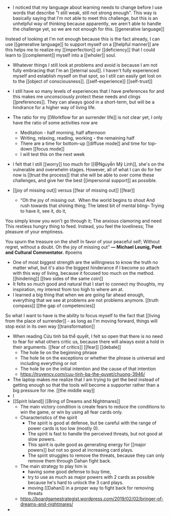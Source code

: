 - I noticed that my language about learning needs to change before I use words that describe "I still weak, still not strong enough". This way is basically saying that I'm not able to meet this challenge, but this is an unhelpful way of thinking because apparently, we aren't able to handle the challenge yet, so we are not enough for this. [[generative language]] 

Instead of looking at I'm not enough because this is the fact already, I can use [[generative language]] to support myself on a [[helpful manner]] are this helps me to realize my [[imperfection]] or [[deficiency]] that I could learn to [[complement]] myself into a [[wholer]] soul.
- Whatever things I still look at problems and avoid is because I am not fully embracing that I'm an [[eternal soul]]. I haven't fully experienced myself and establish myself on that spot, so I still can easily get lost on to the [[object of consciousness]]. [[self-experience]] [[self-trust]]
- I still have so many levels of experiences that I have preferences for and this makes me unconsciously protect these needs and clings [[preferences]]. They can always good in a short-term, but will be a hindrance for a higher way of living life. 


- The ratio for my [[Workflow for an surrender life]] is not clear yet, I only have the ratio of some activities now are
    - Meditation - half morning, half afternoon
    - Writing, relaxing, reading, working - the remaining half
    - There are a time for bottom-up [[diffuse mode]] and time for top-down [[focus mode]]
    - I will test this on the next week
- I felt that I still [[worry]] too much for [[@Nguyễn Mỹ Linh]], she's on the vulnerable and overwhelm stages. However, all of what I can do for her now is [[trust the process]] that she will be able to over come these challenges, and give her the best [[impersonal support]] as possible. 
- [[joy of missing out]] versus [[fear of missing out]] [[fear]]
    - “Oh the joy of missing out. 
When the world begins to shout
And rush towards that shining thing;
The latest bit of mental bling–
Trying to have it, see it, do it,

You simply know you won't go through it;
The anxious clamoring and need
This restless hungry thing to feed.
Instead, you feel the loveliness;
The pleasure of your emptiness.

You spurn the treasure on the shelf
In favor of your peaceful self;
Without regret, without a doubt.
Oh the joy of missing out”
**— Michael Leunig, Poet and Cultural Commentator.** #poems
- One of most biggest strength are the willingness to know the truth no matter what, but it's also the biggest hinderance if I become so attach with this way of living, because it focused too much on the method. [[hindering]] [[two sides of the same coin]]
- It felts so much good and natural that I start to connect my thoughts, my inspiration, my interest from too high to where am at.
- I learned a big thing that when we are going far ahead enough, everything that we see at problems are not problems anymore. [[truth compass]] [[the gap of competencies]]

So what I want to have is the ability to focus myself to the fact that [[living from the place of surrender]]
    - as long as I'm moving forward, things will stop exist in its own way [[transformation]]
- When reading Cửu tinh bá thể quyết, I felt so open that there is no need to fear for what others critic us, because there will always exist a hold in their arguments. [[fear of critics]] [[fear]] [[debate]]
    - The hole lie on the beginning phrase
    - The hole lie on the exceptions or whether the phrase is universal and including everything or not
    - The hole lie on the initial intention and the cause of that intention
    - https://truyencv.com/cuu-tinh-ba-the-quyet/chuong-3946/
- The laptop makes me realize that I am trying to get the best instead of getting enough so that the tools will become a supporter rather than a big pressure for me. [[the middle way]]
- I
- [[Spirit Island]] [[Bring of Dreams and Nightmares]]
    - The main victory condition is create fears to reduce the conditions to win the game, or win by using all fear cards only. 
    - Characteristics of the spirit
        - The spirit is good at defense, but be careful with the range of power cards is too low (mostly 0).
        - The spirit is fast to handle the perceived threats, but not good at slow powers.
        - This spirit is quite good as generating energy for [[major powers]] but not so good at increasing card plays.
        - The spirit struggles to remove the threats, because they can only remove them through Dahan fight back.
    - The main strategy to play him is 
        - having some good defense to buy time, 
        - try to use as much as major powers with 2 cards as possible because he's hard to unlock the 3 card plays.
        - moving [[Dahan]] in a proper way to fight back for removing threats
    - https://boardgamestrategist.wordpress.com/2019/02/02/bringer-of-dreams-and-nightmares/
- 
